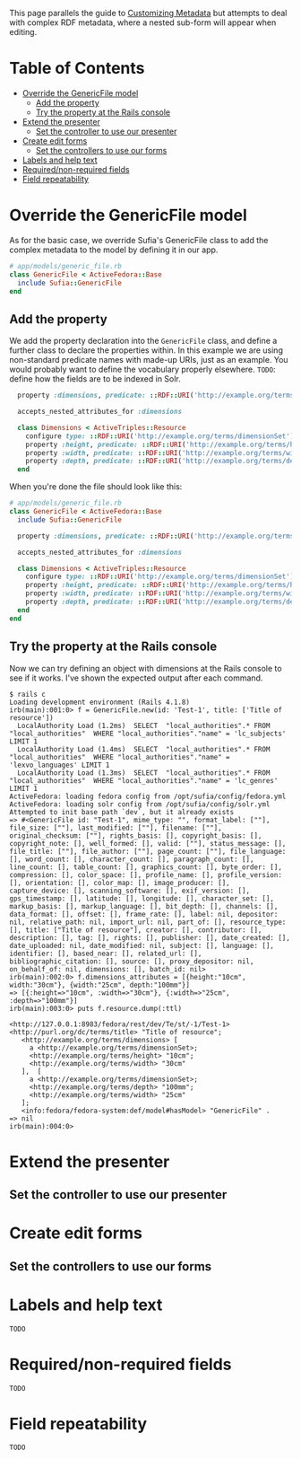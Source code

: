This page parallels the guide to [Customizing Metadata](https://github.com/projecthydra/sufia/wiki/Customizing-Metadata) but attempts to deal with complex RDF metadata, where a nested sub-form will appear when editing.

Table of Contents
=================

  * [Override the GenericFile model](#override-the-genericfile-model)
    * [Add the property](#add-the-property)
    * [Try the property at the Rails console](#try-the-property-at-the-rails-console)
  * [Extend the presenter](#extend-the-presenter)
    * [Set the controller to use our presenter](#set-the-controller-to-use-our-presenter)
  * [Create edit forms](#create-edit-forms)
    * [Set the controllers to use our forms](#set-the-controllers-to-use-our-forms)
  * [Labels and help text](#labels-and-help-text)
  * [Required/non-required fields](#requirednon-required-fields)
  * [Field repeatability](#field-repeatability)

# Override the GenericFile model

As for the basic case, we override Sufia's GenericFile class to add the complex metadata to the model by defining it in our app.

```ruby
# app/models/generic_file.rb
class GenericFile < ActiveFedora::Base
  include Sufia::GenericFile
end
```

## Add the property

We add the property declaration into the `GenericFile` class, and define a further class to declare the properties within. In this example we are using non-standard predicate names with made-up URIs, just as an example. You would probably want to define the vocabulary properly elsewhere.
`TODO`: define how the fields are to be indexed in Solr.

```ruby
  property :dimensions, predicate: ::RDF::URI('http://example.org/terms/dimensions'), class_name: "Dimensions"

  accepts_nested_attributes_for :dimensions

  class Dimensions < ActiveTriples::Resource
    configure type: ::RDF::URI('http://example.org/terms/dimensionSet')
    property :height, predicate: ::RDF::URI('http://example.org/terms/height')
    property :width, predicate: ::RDF::URI('http://example.org/terms/width')
    property :depth, predicate: ::RDF::URI('http://example.org/terms/depth')
  end
```

When you're done the file should look like this:
```ruby
# app/models/generic_file.rb
class GenericFile < ActiveFedora::Base
  include Sufia::GenericFile

  property :dimensions, predicate: ::RDF::URI('http://example.org/terms/dimensions'), class_name: "Dimensions"

  accepts_nested_attributes_for :dimensions

  class Dimensions < ActiveTriples::Resource
    configure type: ::RDF::URI('http://example.org/terms/dimensionSet')
    property :height, predicate: ::RDF::URI('http://example.org/terms/height')
    property :width, predicate: ::RDF::URI('http://example.org/terms/width')
    property :depth, predicate: ::RDF::URI('http://example.org/terms/depth')
  end
end
```

## Try the property at the Rails console

Now we can try defining an object with dimensions at the Rails console to see if it works. I've shown the expected output after each command.
```
$ rails c
Loading development environment (Rails 4.1.8)
irb(main):001:0> f = GenericFile.new(id: 'Test-1', title: ['Title of resource'])
  LocalAuthority Load (1.2ms)  SELECT  "local_authorities".* FROM "local_authorities"  WHERE "local_authorities"."name" = 'lc_subjects' LIMIT 1
  LocalAuthority Load (1.4ms)  SELECT  "local_authorities".* FROM "local_authorities"  WHERE "local_authorities"."name" = 'lexvo_languages' LIMIT 1
  LocalAuthority Load (1.3ms)  SELECT  "local_authorities".* FROM "local_authorities"  WHERE "local_authorities"."name" = 'lc_genres' LIMIT 1
ActiveFedora: loading fedora config from /opt/sufia/config/fedora.yml
ActiveFedora: loading solr config from /opt/sufia/config/solr.yml
Attempted to init base path `dev`, but it already exists
=> #<GenericFile id: "Test-1", mime_type: "", format_label: [""], file_size: [""], last_modified: [""], filename: [""], original_checksum: [""], rights_basis: [], copyright_basis: [], copyright_note: [], well_formed: [], valid: [""], status_message: [], file_title: [""], file_author: [""], page_count: [""], file_language: [], word_count: [], character_count: [], paragraph_count: [], line_count: [], table_count: [], graphics_count: [], byte_order: [], compression: [], color_space: [], profile_name: [], profile_version: [], orientation: [], color_map: [], image_producer: [], capture_device: [], scanning_software: [], exif_version: [], gps_timestamp: [], latitude: [], longitude: [], character_set: [], markup_basis: [], markup_language: [], bit_depth: [], channels: [], data_format: [], offset: [], frame_rate: [], label: nil, depositor: nil, relative_path: nil, import_url: nil, part_of: [], resource_type: [], title: ["Title of resource"], creator: [], contributor: [], description: [], tag: [], rights: [], publisher: [], date_created: [], date_uploaded: nil, date_modified: nil, subject: [], language: [], identifier: [], based_near: [], related_url: [], bibliographic_citation: [], source: [], proxy_depositor: nil, on_behalf_of: nil, dimensions: [], batch_id: nil>
irb(main):002:0> f.dimensions_attributes = [{height:"10cm", width:"30cm"}, {width:"25cm", depth:"100mm"}]
=> [{:height=>"10cm", :width=>"30cm"}, {:width=>"25cm", :depth=>"100mm"}]
irb(main):003:0> puts f.resource.dump(:ttl)

<http://127.0.0.1:8983/fedora/rest/dev/Te/st/-1/Test-1> <http://purl.org/dc/terms/title> "Title of resource";
   <http://example.org/terms/dimensions> [
     a <http://example.org/terms/dimensionSet>;
     <http://example.org/terms/height> "10cm";
     <http://example.org/terms/width> "30cm"
   ],  [
     a <http://example.org/terms/dimensionSet>;
     <http://example.org/terms/depth> "100mm";
     <http://example.org/terms/width> "25cm"
   ];
   <info:fedora/fedora-system:def/model#hasModel> "GenericFile" .
=> nil
irb(main):004:0>
```

# Extend the presenter

## Set the controller to use our presenter

# Create edit forms

## Set the controllers to use our forms

# Labels and help text

`TODO`

# Required/non-required fields

`TODO`

# Field repeatability

`TODO`